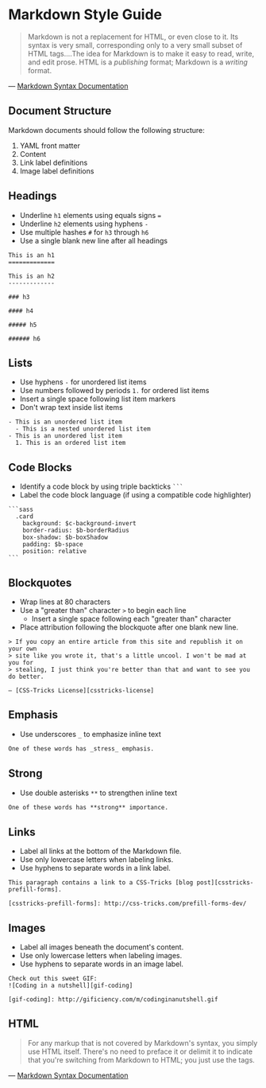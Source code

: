 Markdown Style Guide
====================

> Markdown is not a replacement for HTML, or even close to it. Its syntax is
> very small, corresponding only to a very small subset of HTML tags.&hellip;The idea for Markdown is to
> make it easy to read, write, and edit prose. HTML is a _publishing_ format;
> Markdown is a _writing_ format.

— [Markdown Syntax Documentation][markdown-syntax]

Document Structure
------------------

Markdown documents should follow the following structure:

1. YAML front matter
2. Content
3. Link label definitions
4. Image label definitions

Headings
--------

- Underline `h1` elements using equals signs `=`
- Underline `h2` elements using hyphens `-`
- Use multiple hashes `#` for `h3` through `h6`
- Use a single blank new line after all headings

```
This is an h1
=============

This is an h2
-------------

### h3

#### h4

##### h5

###### h6
```

Lists
-----

- Use hyphens `-` for unordered list items
- Use numbers followed by periods `1.` for ordered list items
- Insert a single space following list item markers
- Don't wrap text inside list items

```
- This is an unordered list item
  - This is a nested unordered list item
- This is an unordered list item
  1. This is an ordered list item
```

Code Blocks
-----------

- Identify a code block by using triple backticks <code>&#96;&#96;&#96;</code>
- Label the code block language (if using a compatible code highlighter)

<!-- The following code block is indented to prevent backticks from being parsed literally. Use the backtick syntax for all other code blocks. -->

    ```sass
      .card
        background: $c-background-invert
        border-radius: $b-borderRadius
        box-shadow: $b-boxShadow
        padding: $b-space
        position: relative
    ```

Blockquotes
-----------

- Wrap lines at 80 characters
- Use a "greater than" character `>` to begin each line
  - Insert a single space following each "greater than" character
- Place attribution following the blockquote after one blank new line.

```
> If you copy an entire article from this site and republish it on your own
> site like you wrote it, that's a little uncool. I won't be mad at you for
> stealing, I just think you're better than that and want to see you do better.

— [CSS-Tricks License][csstricks-license]
```

Emphasis
--------

- Use underscores `_` to emphasize inline text

```markdown
One of these words has _stress_ emphasis.
```

Strong
------

- Use double asterisks `**` to strengthen inline text

```markdown
One of these words has **strong** importance.
```

Links
-----

- Label all links at the bottom of the Markdown file.
- Use only lowercase letters when labeling links.
- Use hyphens to separate words in a link label.

<!-- The following code block is indented to prevent link label definitions from being parsed literally. Use the backtick syntax for all other code blocks. -->

    This paragraph contains a link to a CSS-Tricks [blog post][csstricks-prefill-forms].

    [csstricks-prefill-forms]: http://css-tricks.com/prefill-forms-dev/

Images
------

- Label all images beneath the document's content.
- Use only lowercase letters when labeling images.
- Use hyphens to separate words in an image label.

<!-- The following code block is indented to prevent iamge label definitions from being parsed literally. Use the backtick syntax for all other code blocks. -->

    Check out this sweet GIF:
    ![Coding in a nutshell][gif-coding]

    [gif-coding]: http://gificiency.com/m/codinginanutshell.gif

HTML
----

> For any markup that is not covered by Markdown's syntax, you simply use HTML
> itself. There's no need to preface it or delimit it to indicate that you're
> switching from Markdown to HTML; you just use the tags.

— [Markdown Syntax Documentation][markdown-syntax]

[markdown-syntax]: http://daringfireball.net/projects/markdown/syntax
